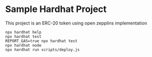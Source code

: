 # Sample Hardhat Project
This project is an ERC-20 token using open zepplins implementation
```shell
npx hardhat help
npx hardhat test
REPORT_GAS=true npx hardhat test
npx hardhat node
npx hardhat run scripts/deploy.js
```
